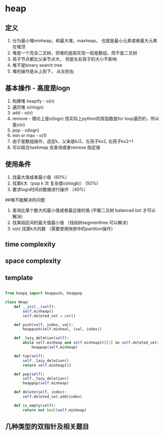 # heap 

## 定义
1. 分为最小堆minheap，和最大堆，maxheap， 也就是最小元素或者最大元素在堆顶
2. 堆是一个完全二叉树，但堆的底层实现一般是数组，而不是二叉树
3. 孩子节点都比父亲节点大， 但是左右孩子的大小不影响
4. 堆不是binary search tree 
5. 堆的操作是从上到下， 从左到右

## 基本操作 - 高度是logn 
1. 构建堆 heapify - o(n)
2. 遍历堆 o(nlogn)
3. add - o(n)
4. remove - 理论上是o(logn) 但实际上python的库函数是for loop遍历的，所以是o(n)
5. pop - o(logn)
6. min or max - o(1) 
7. 由于是数组操作，选定k，父亲是k/2，左孩子kx2, 右孩子kx2+1
8. 可以结合hashmap 去查询或者remove 指定值 


## 使用条件
1. 找最大值或者最小值（60%）
2. 找第k大（pop k 次 复杂度o(nlogk)） (50%)
3. 要求logn时间对数据进行操作 （40%）  

##堆不能解决的问题
1. 查询比某个数大的最小值或者最近接的值 (平衡二叉树 balanced bst 才可以解决)
2. 找某段区间的最大值最小值 （线段树segmenttree 可以解决）
3. o(n) 找第k大的数 （需要使用快排中的partition操作）


## time complexity
## space complexity


## template 
```python

from heapq import heappush, heappop

class Heap:
    def __init__(self):
        self.minheap()
        self.deleted_set = set()

    def push(self, index, val):
        heappush(self.minheal, (val, index))

    def _lazy_deletion(self):
        while self.minheap and self.minheap[0][1] in self.deleted_set:
            heappop(self.minheap)

    def top(self):
        self._lazy_deletion()
        return self.minheap[0]

    def pop(self):
        self._lazy_deletion()
        heappop(self.minheap)

    def delete(self, index):
        self.deleted_set.add(index)

    def is_empty(self):
        return not bool(self.minheap)

```

## 几种类型的双指针及相关题目





